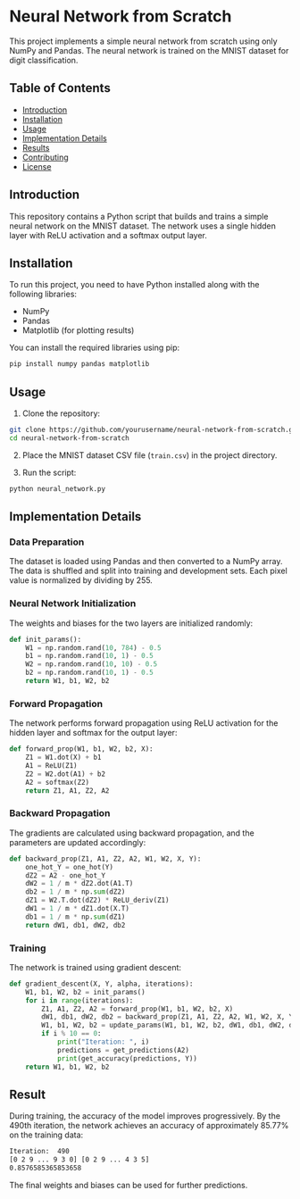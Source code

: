 # Neural Network from Scratch

This project implements a simple neural network from scratch using only NumPy and Pandas. The neural network is trained on the MNIST dataset for digit classification.

## Table of Contents

- [Introduction](#introduction)
- [Installation](#installation)
- [Usage](#usage)
- [Implementation Details](#implementation-details)
- [Results](#results)
- [Contributing](#contributing)
- [License](#license)

## Introduction

This repository contains a Python script that builds and trains a simple neural network on the MNIST dataset. The network uses a single hidden layer with ReLU activation and a softmax output layer.

## Installation

To run this project, you need to have Python installed along with the following libraries:

- NumPy
- Pandas
- Matplotlib (for plotting results)

You can install the required libraries using pip:

```bash
pip install numpy pandas matplotlib
```
## Usage

1. Clone the repository:

```bash
git clone https://github.com/yourusername/neural-network-from-scratch.git
cd neural-network-from-scratch
```
2. Place the MNIST dataset CSV file (`train.csv`) in the project directory.

3. Run the script:

```bash
python neural_network.py
```
## Implementation Details

### Data Preparation

The dataset is loaded using Pandas and then converted to a NumPy array. The data is shuffled and split into training and development sets. Each pixel value is normalized by dividing by 255.

### Neural Network Initialization

The weights and biases for the two layers are initialized randomly:

```python
def init_params():
    W1 = np.random.rand(10, 784) - 0.5
    b1 = np.random.rand(10, 1) - 0.5
    W2 = np.random.rand(10, 10) - 0.5
    b2 = np.random.rand(10, 1) - 0.5
    return W1, b1, W2, b2
```

### Forward Propagation

The network performs forward propagation using ReLU activation for the hidden layer and softmax for the output layer:

```python
def forward_prop(W1, b1, W2, b2, X):
    Z1 = W1.dot(X) + b1
    A1 = ReLU(Z1)
    Z2 = W2.dot(A1) + b2
    A2 = softmax(Z2)
    return Z1, A1, Z2, A2
```
### Backward Propagation

The gradients are calculated using backward propagation, and the parameters are updated accordingly:

```python
def backward_prop(Z1, A1, Z2, A2, W1, W2, X, Y):
    one_hot_Y = one_hot(Y)
    dZ2 = A2 - one_hot_Y
    dW2 = 1 / m * dZ2.dot(A1.T)
    db2 = 1 / m * np.sum(dZ2)
    dZ1 = W2.T.dot(dZ2) * ReLU_deriv(Z1)
    dW1 = 1 / m * dZ1.dot(X.T)
    db1 = 1 / m * np.sum(dZ1)
    return dW1, db1, dW2, db2
```
### Training

The network is trained using gradient descent:

```python
def gradient_descent(X, Y, alpha, iterations):
    W1, b1, W2, b2 = init_params()
    for i in range(iterations):
        Z1, A1, Z2, A2 = forward_prop(W1, b1, W2, b2, X)
        dW1, db1, dW2, db2 = backward_prop(Z1, A1, Z2, A2, W1, W2, X, Y)
        W1, b1, W2, b2 = update_params(W1, b1, W2, b2, dW1, db1, dW2, db2, alpha)
        if i % 10 == 0:
            print("Iteration: ", i)
            predictions = get_predictions(A2)
            print(get_accuracy(predictions, Y))
    return W1, b1, W2, b2
```
## Result
During training, the accuracy of the model improves progressively. By the 490th iteration, the network achieves an accuracy of approximately 85.77% on the training data:
```bash
Iteration:  490
[0 2 9 ... 9 3 0] [0 2 9 ... 4 3 5]
0.8576585365853658
```
The final weights and biases can be used for further predictions.
